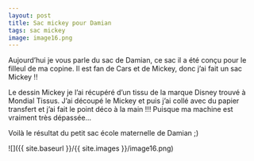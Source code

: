 ```yaml
---
layout: post
title: Sac mickey pour Damian
tags: sac mickey
image: image16.png
---
```

Aujourd’hui je vous parle du sac de Damian, ce sac il a été conçu pour le filleul de ma copine. Il est fan de Cars et de Mickey, donc j’ai fait un sac Mickey !!

Le dessin Mickey je l’ai récupéré d’un tissu de la marque Disney trouvé à Mondial Tissus. J’ai découpé le Mickey et puis j’ai collé avec du papier transfert et j’ai fait le point déco à la main !!! Puisque ma machine est vraiment très dépassée…

Voilà le résultat du petit sac école maternelle de Damian ;)

![]({{ site.baseurl }}/{{ site.images }}/image16.png)